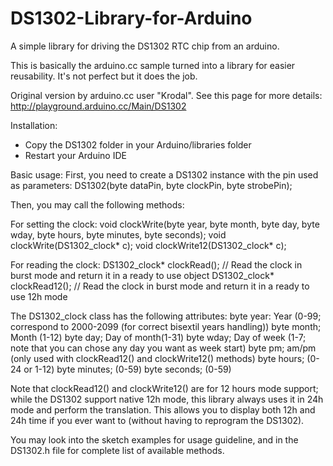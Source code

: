 # DS1302-Library-for-Arduino
A simple library for driving the DS1302 RTC chip from an arduino.

This is basically the arduino.cc sample turned into a library for easier reusability.
It's not perfect but it does the job.

Original version by arduino.cc user "Krodal".
See this page for more details: http://playground.arduino.cc/Main/DS1302

Installation:
- Copy the DS1302 folder in your Arduino/libraries folder
- Restart your Arduino IDE

Basic usage:
First, you need to create a DS1302 instance with the pin used as parameters:
	DS1302(byte dataPin, byte clockPin, byte strobePin);

Then, you may call the following methods:

For setting the clock:
	void clockWrite(byte year, byte month, byte day, byte wday, byte hours, byte minutes, byte seconds);
	void clockWrite(DS1302_clock* c);
	void clockWrite12(DS1302_clock* c);

For reading the clock:
	DS1302_clock* clockRead(); // Read the clock in burst mode and return it in a ready to use object
	DS1302_clock* clockRead12(); // Read the clock in burst mode and return it in a ready to use 12h mode

The DS1302_clock class has the following attributes:
	byte year: Year (0-99; correspond to 2000-2099 (for correct bisextil years handling))
	byte month; Month (1-12)
	byte day; Day of month(1-31)
	byte wday; Day of week (1-7; note that you can chose any day you want as week start)
	byte pm; am/pm (only used with clockRead12() and clockWrite12() methods)
	byte hours; (0-24 or 1-12)
	byte minutes; (0-59)
	byte seconds; (0-59)

Note that clockRead12() and clockWrite12() are for 12 hours mode support; while the DS1302 support native 12h mode, this library always uses it in 24h mode and perform the translation.
This allows you to display both 12h and 24h time if you ever want to (without having to reprogram the DS1302).

You may look into the sketch examples for usage guideline, and in the DS1302.h file for complete list of available methods.
